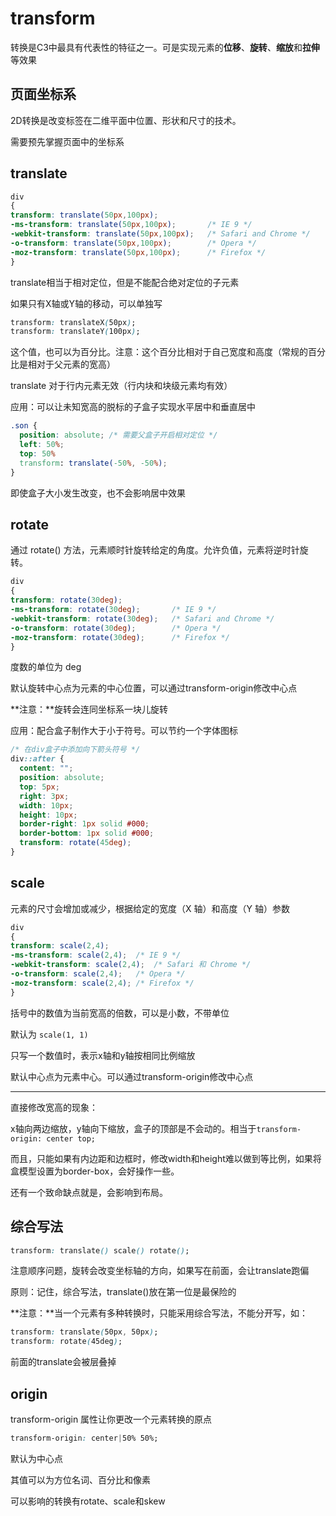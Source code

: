 # transform

转换是C3中最具有代表性的特征之一。可是实现元素的**位移**、**旋转**、**缩放**和**拉伸**等效果

## 页面坐标系

2D转换是改变标签在二维平面中位置、形状和尺寸的技术。

需要预先掌握页面中的坐标系

## translate

```css
div
{
transform: translate(50px,100px);
-ms-transform: translate(50px,100px);		/* IE 9 */
-webkit-transform: translate(50px,100px);	/* Safari and Chrome */
-o-transform: translate(50px,100px);		/* Opera */
-moz-transform: translate(50px,100px);		/* Firefox */
}
```

translate相当于相对定位，但是不能配合绝对定位的子元素

如果只有X轴或Y轴的移动，可以单独写

```css
transform: translateX(50px);
transform: translateY(100px);
```

这个值，也可以为百分比。注意：这个百分比相对于自己宽度和高度（常规的百分比是相对于父元素的宽高）

translate 对于行内元素无效（行内块和块级元素均有效）

应用：可以让未知宽高的脱标的子盒子实现水平居中和垂直居中

```css
.son {
  position: absolute; /* 需要父盒子开启相对定位 */
  left: 50%;
  top: 50%
  transform: translate(-50%, -50%);
}
```

即使盒子大小发生改变，也不会影响居中效果

## rotate

通过 rotate() 方法，元素顺时针旋转给定的角度。允许负值，元素将逆时针旋转。

```css
div
{
transform: rotate(30deg);
-ms-transform: rotate(30deg);		/* IE 9 */
-webkit-transform: rotate(30deg);	/* Safari and Chrome */
-o-transform: rotate(30deg);		/* Opera */
-moz-transform: rotate(30deg);		/* Firefox */
}
```

度数的单位为 deg

默认旋转中心点为元素的中心位置，可以通过transform-origin修改中心点

**注意：**旋转会连同坐标系一块儿旋转

应用：配合盒子制作大于小于符号。可以节约一个字体图标

```css
/* 在div盒子中添加向下箭头符号 */
div::after {
  content: "";
  position: absolute;
  top: 5px;
  right: 3px;
  width: 10px;
  height: 10px;
  border-right: 1px solid #000;
  border-bottom: 1px solid #000;
  transform: rotate(45deg);
}
```

## scale

元素的尺寸会增加或减少，根据给定的宽度（X 轴）和高度（Y 轴）参数 

```css
div
{
transform: scale(2,4);
-ms-transform: scale(2,4);	/* IE 9 */
-webkit-transform: scale(2,4);	/* Safari 和 Chrome */
-o-transform: scale(2,4);	/* Opera */
-moz-transform: scale(2,4);	/* Firefox */
}
```

括号中的数值为当前宽高的倍数，可以是小数，不带单位

默认为 `scale(1, 1)`

只写一个数值时，表示x轴和y轴按相同比例缩放

默认中心点为元素中心。可以通过transform-origin修改中心点

---

直接修改宽高的现象：

x轴向两边缩放，y轴向下缩放，盒子的顶部是不会动的。相当于`transform-origin: center top;`

而且，只能如果有内边距和边框时，修改width和height难以做到等比例，如果将盒模型设置为border-box，会好操作一些。

还有一个致命缺点就是，会影响到布局。

## 综合写法

```css
transform: translate() scale() rotate();
```

注意顺序问题，旋转会改变坐标轴的方向，如果写在前面，会让translate跑偏

原则：记住，综合写法，translate()放在第一位是最保险的

**注意：**当一个元素有多种转换时，只能采用综合写法，不能分开写，如：

```css
transform: translate(50px, 50px);
transform: rotate(45deg);
```

前面的translate会被层叠掉

## origin

transform-origin 属性让你更改一个元素转换的原点

```css
transform-origin: center|50% 50%;
```

默认为中心点

其值可以为方位名词、百分比和像素

可以影响的转换有rotate、scale和skew